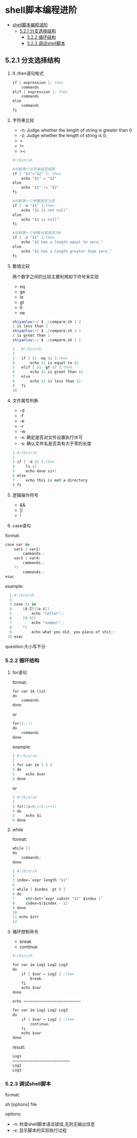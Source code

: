 # shell脚本编程进阶

- [shell脚本编程进阶](#shell脚本编程进阶)
  - [5.2.1 分支选择结构](#521-分支选择结构)
    - [5.2.2 循环结构](#522-循环结构)
    - [5.2.3 调试shell脚本](#523-调试shell脚本)

## 5.2.1 分支选择结构

1. if..then语句格式

    ```s
    if [ expression ]; then
        commands
    elif [ expression ]; then
        commands
    else
        commands
    fi
    ```

2. 字符串比较

   - -n: Judge whether the length of string is greater than 0
   - -z: Judge whether the length of string is 0;
   - =
   - !=
   - \>\<

   ```s
   #!/bin/sh

   #判断两个字符串是否相等
   if [ "$1"="$2" ]; then
       echo "$1" = "$2"
   else
       echo "$1" != "$2"
   fi

   #判断第一个参数是否为空
   if [ -n "$1" ];then
       echo "$1 is not null"
   else
       echo "$1 is null"
   fi

   #判断第一个参数长度是否为0
   if [ -z "$1" ];then
       echo "$1 has a length equal to zero."
   else
       echo "$1 has a length greater than zero."
   fi
   ```

3. 数值比较

    两个数字之间的比较主要利用如下符号来实现

    - eq
    - ge
    - le
    - gt
    - lt
    - ne

    ```s
    shiyanlou:~/ $ ./compare.sh 1 2                                      [12:26:52]
    1 is less than 2
    shiyanlou:~/ $ ./compare.sh 2 1                                      [12:26:55]
    2 is great than 1
    shiyanlou:~/ $ ./compare.sh 1 1                                      [12:27:01]
    ```

    ```s
    1   #!/bin/sh
    2    
    3   if [ $1 -eq $2 ];then
    4       echo $1 is equal to $2
    5   elif [ $1 -gt $2 ];then 
    6       echo $1 is great than $2
    7   else
    8       echo $1 is less than $2
    9   fi
    10    
    ```

4. 文件属性判断

   - -d
   - -f
   - -e
   - -r
   - -w
   - -x: 确定是否对文件设置执行许可
   - -s: 确认文件名是否具有大于零的长度

    ```S
    1 #!/bin/sh                   
    2  
    3 if [ -d $1 ];then
    4     ls $1
    5     echo done sir!
    6 else
    7     echo this is not a directory
    8 fi    
    ```

5. 逻辑操作符号

   - &&
   - ||
   - !

6. case语句

format:

```s
case var in
    var1 | var2)
        cammands;;
    var3 | var4)
        cammands;;
    *)
        cammands;;
esac
```

example:

```s
  1 #!/bin/sh
  2
  3 case $1 in
  4     [A-Z]|[a-z])
  5         echo "letter";;
  6     [0-9])
  7         echo "number";;
  8     *)   
  9         echo what you did, you piece of shit;;
 10 esac
```

question:大小写不分

### 5.2.2 循环结构

1. for语句

    format:

    ```s
    for var in list
    do
        commands
    done
    ```

    or

    ```s
    for((;;))
    do
        commands
    done
    ```

    example:

    ```s
    1 #!/bin/sh
    2  
    3 for var in 1 2 3
    4 do
    5     echo $var
    6 done 
    ```

    or

    ```s
    1 #!/bin/sh              
    2  
    3 for((i=0;i<5;i++))
    4 do
    5     echo $i
    6 done
    ```

2. while

    format:

    ```s
    while []
    do
        commands;
    done
    ```

    ```s
    1 #!/bin/sh
    2  
    3 index=`expr length "$1"`
    4  
    5 while [ $index -gt 0 ]
    6 do
    7     str=$str`expr substr "$1" $index 1`
    8     index=$[$index - 1]
    9 done
    10  
    11 echo $str
    12            
    ```

3. 循环控制命令

   - break
   - continue

   ```s
   #!/bin/sh

   for var in Log1 Log2 Log3
   do
       if [ $var = Log2 ] ;then
           break;
       fi
       echo $var
   done

   echo ==========================

   for var in Log1 Log2 Log3
   do
       if [ $var = Log2 ] ;then
           continue;
       fi
       echo $var
   done
   ```

   result:

   ```s
   Log1
   ==========================
   Log1
   Log3
   ```

### 5.2.3 调试shell脚本

format:

sh [options] file

options:

- -n: 检查shell脚本语法错误,无则无输出信息
- -x: 显示脚本的实际执行过程
